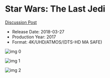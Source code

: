 # Star Wars: The Last Jedi

[Discussion Post](https://www.avsforum.com/threads/bass-eq-for-filtered-movies.2995212/post-56748480)

* Release Date: 2018-03-27
* Production Year: 2017
* Format: 4K/UHD/ATMOS/(DTS-HD MA SAFE)

![img 0](https://i.imgur.com/sZwRFug.jpg)

![img 1](https://i.imgur.com/UHF7IQZ.png)

![img 2](https://i.imgur.com/M6OZNWP.png)

